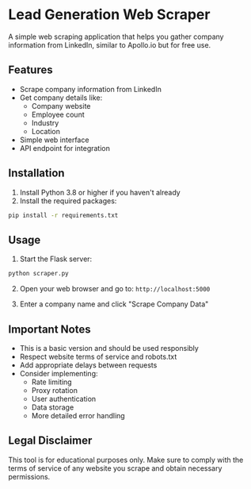 # Lead Generation Web Scraper

A simple web scraping application that helps you gather company information from LinkedIn, similar to Apollo.io but for free use.

## Features

- Scrape company information from LinkedIn
- Get company details like:
  - Company website
  - Employee count
  - Industry
  - Location
- Simple web interface
- API endpoint for integration

## Installation

1. Install Python 3.8 or higher if you haven't already
2. Install the required packages:
```bash
pip install -r requirements.txt
```

## Usage

1. Start the Flask server:
```bash
python scraper.py
```

2. Open your web browser and go to: `http://localhost:5000`

3. Enter a company name and click "Scrape Company Data"

## Important Notes

- This is a basic version and should be used responsibly
- Respect website terms of service and robots.txt
- Add appropriate delays between requests
- Consider implementing:
  - Rate limiting
  - Proxy rotation
  - User authentication
  - Data storage
  - More detailed error handling

## Legal Disclaimer

This tool is for educational purposes only. Make sure to comply with the terms of service of any website you scrape and obtain necessary permissions.
